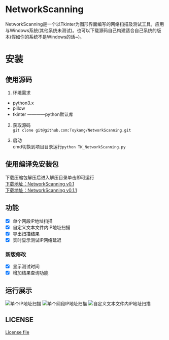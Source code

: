 # NetworkScanning
NetworkScanning是一个以Tkinter为图形界面编写的网络扫描及测试工具，应用与Windows系统(其他系统未测试)。也可以下载源码自己构建适合自己系统的版本(假如你的系统不是Windows的话~)。

# 安装
## 使用源码

1. 环境需求
- python3.x
- pillow
- tkinter           ————python默认库

2. 获取源码  
`git clone git@github.com:Toykang/NetworkScanning.git`

3. 启动  
cmd切换到项目目录运行`python TK_NetworkScanning.py` 

## 使用编译免安装包
下载压缩包解压后进入解压目录单击即可运行  
[下载地址：NetworkScanning v0.1](https://pan.baidu.com/s/1agUzUNzKfeZ7Fb8Im1ddpg)  
[下载地址：NetworkScanning v0.1.1](https://pan.baidu.com/s/12dgSKmYCEyczpvXDJ9sHug)

## 功能
- [x] 单个网段IP地址扫描
- [x] 自定义文本文件内IP地址扫描
- [x] 导出扫描结果
- [x] 实时显示测试IP网络延迟
### 新版修改
- [x] 显示测试时间
- [x] 增加结果查询功能

## 运行展示
![单个IP地址扫描](https://raw.githubusercontent.com/Toykang/NetworkScanning/master/Doc_Image/main_page.PNG)
![单个网段IP地址扫描](https://raw.githubusercontent.com/Toykang/NetworkScanning/master/Doc_Image/IP_test.PNG)
![自定义文本文件内IP地址扫描](https://raw.githubusercontent.com/Toykang/NetworkScanning/master/Doc_Image/txt_IP_test.PNG)

## LICENSE
[License file](https://github.com/Toykang/NetworkScanning/blob/master/LICENSE)